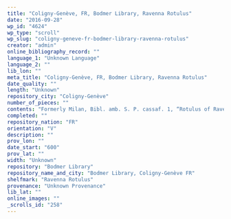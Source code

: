 ```yaml
---
title: "Coligny-Genève, FR, Bodmer Library, Ravenna Rotulus"
date: "2016-09-28"
wp_id: "4624"
wp_type: "scroll"
wp_slug: "coligny-geneve-fr-bodmer-library-ravenna-rotulus"
creator: "admin"
online_bibliography_record: ""
language_1: "Unknown Language"
language_2: ""
lib_lon: ""
meta_title: "Coligny-Genève, FR, Bodmer Library, Ravenna Rotulus"
date_quality: ""
length: "Unknown"
repository_city: "Coligny-Genève"
number_of_pieces: ""
contents: "Formerly Milan, Bibl. amb. S. P. cassaf. 1, “Rotulus of Ravenna”; Prayers, Advent"
completed: ""
repository_nation: "FR"
orientation: "V"
description: ""
prov_lon: ""
date_start: "600"
prov_lat: ""
width: "Unknown"
repository: "Bodmer Library"
repository_name_and_city: "Bodmer Library, Coligny-Genève FR"
shelfmark: "Ravenna Rotulus"
provenance: "Unknown Provenance"
lib_lat: ""
online_images: ""
_scrolls_id: "258"
---
```



